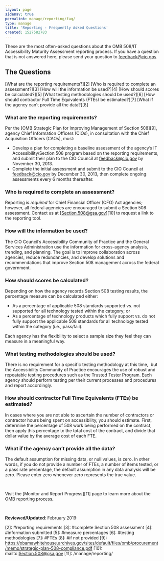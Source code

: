 ```yaml
---
layout: page
sidenav: true
permalink: manage/reporting/faq/
type: manage
title: 'Reporting - Frequently Asked Questions'
created: 1527582783
---
```


<span>These are the most often-asked questions about the OMB 508/IT Accessibility Maturity Assessment reporting process. If you have a question that is not answered here, please send your question to </span>[<span>feedback@cio.gov</span>][1]<span>.</span>

## **The Questions**

[What are the reporting requirements?][2] [Who is required to complete an assessment?][3] [How will the information be used?][4] [How should scores be calculated?][5] [What testing methodologies should be used?][6] [How should contractor Full Time Equivalents (FTEs) be estimated?][7] [What if the agency can&rsquo;t provide all the data?][8] 

<h3 id="reporting requirements">
  <strong>What are the reporting requirements?</strong>
</h3>

<span>Per the </span>[<span>OMB Strategic Plan for Improving Management of Section 508</span>][9]<span>, agency Chief Information Officers (CIOs), in consultation with the Chief Acquisition Officers (CAOs), must:</span>

  * <span>Develop a plan for completing a baseline assessment of the agency&rsquo;s IT Accessibility/Section 508 program based on the reporting requirements, and submit their plan to the CIO Council at </span><span>feedback@cio.gov</span> <span>by November 30, 2013.</span>
  * <span>Complete the initial assessment and submit to the CIO Council at </span><span>feedback@cio.gov</span> <span>by December 30, 2013, then complete ongoing assessments every 6 months thereafter.</span>

<h3 id="complete Section 508 assessment">
  <strong>Who is required to complete an assessment?</strong>
</h3>

<span>Reporting is </span>_<span>required</span>_ <span>for Chief Financial Officer (CFO) Act agencies; however, all federal agencies are encouraged to submit a Section 508 assessment. Contact us at </span>[<span>Section.508@gsa.gov</span>][10] <span>to request a link to the reporting tool. </span>

<h3 id="information submitted">
  <strong>How will the information be used?</strong>
</h3>

<span>The CIO Council&rsquo;s Accessibility Community of Practice and the General Services Administration use the information for cross-agency analysis, trending, and planning. The goal is to improve collaboration across agencies, reduce redundancies, and develop solutions and recommendations that improve Section 508 management across the federal government.</span>

<h3 id="measure percentages">
  <strong>How should scores be calculated?</strong>
</h3>

<span>Depending on how the agency records Section 508 testing results, the percentage measure can be calculated either:</span>

  * <span>As a percentage of applicable 508 standards supported vs. not supported for all technology tested within the category; or</span>
  * <span>As a percentage of technology products which fully support vs. do not fully support the applicable 508 standards for all technology tested within the category (i.e., pass/fail).</span>

<span>Each agency has the flexibility to select a sample size they feel they can measure in a meaningful way. </span>

<h3 id="testing methodologies">
  <strong>What testing methodologies should be used?</strong>
</h3>

<span>There is no requirement for a specific testing methodology at this time, &nbsp;but the Accessibility Community of Practice encourages the use of robust and repeatable testing procedures such as the <a href="/test/trusted-tester">Trusted Tester Program</a>. Each agency should perform testing per their current processes and procedures and report accordingly.</span>

<h3 id="FTEs">
  <strong>How should contractor Full Time Equivalents (FTEs) be estimated?</strong>
</h3>

<span>In cases where you are not able to ascertain the number of contractors or contractor hours being spent on accessibility, you should estimate. First, determine the percentage of 508 work being performed on the contract, then apply this percentage to the total cost of the contract, and divide that dollar value by the average cost of each FTE.</span>

<h3 id="if not provided">
  <strong>What if the agency can&rsquo;t provide all the data?</strong>
</h3>

<span>The default assumption for missing data, or null values, is zero. In other words, if you do not provide a number of FTEs, a number of items tested, or a pass rate percentage, the default assumption in any data analysis will be zero. Please enter zero whenever zero represents the true value.</span>

&nbsp;

<span>Visit the </span>[<span>Monitor and Report Progress</span>][11] <span>page to learn more about the OMB reporting process.</span>

&nbsp;

**Reviewed/Updated**<span>: February 2019</span>

 [1]: mailto:feedback@cio.gov
 [2]: #reporting requirements
 [3]: #complete Section 508 assessment
 [4]: #information submitted
 [5]: #measure percentages
 [6]: #testing methodologies
 [7]: #FTEs
 [8]: #if not provided
 [9]: https://obamawhitehouse.archives.gov/sites/default/files/omb/procurement/memo/strategic-plan-508-compliance.pdf
 [10]: mailto:Section.508@gsa.gov
 [11]: /manage/reporting/
